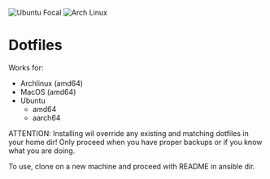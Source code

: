 ![Ubuntu Focal](https://github.com/konradmalik/dotfiles/actions/workflows/focal.yaml/badge.svg)
![Arch Linux](https://github.com/konradmalik/dotfiles/actions/workflows/arch.yaml/badge.svg)

# Dotfiles

Works for:

- Archlinux (amd64)
- MacOS (amd64)
- Ubuntu
  - amd64
  - aarch64

ATTENTION: Installing wil override any existing and matching dotfiles in your home dir! Only proceed when you have proper backups or if you know what you are doing.

To use, clone on a new machine and proceed with README in ansible dir.
